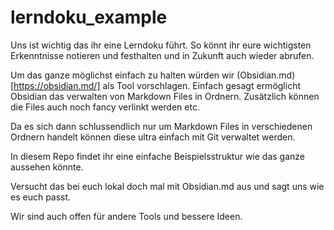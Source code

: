 # lerndoku_example

Uns ist wichtig das ihr eine Lerndoku führt.
So könnt ihr eure wichtigsten Erkenntnisse notieren und festhalten und in Zukunft auch wieder abrufen.

Um das ganze möglichst einfach zu halten würden wir (Obsidian.md)[https://obsidian.md/] als Tool vorschlagen.
Einfach gesagt ermöglicht Obsidian das verwalten von Markdown Files in Ordnern.
Zusätzlich können die Files auch noch fancy verlinkt werden etc.

Da es sich dann schlussendlich nur um Markdown Files in verschiedenen Ordnern handelt können diese ultra einfach mit Git verwaltet werden.

In diesem Repo findet ihr eine einfache Beispielsstruktur wie das ganze aussehen könnte.

Versucht das bei euch lokal doch mal mit Obsidian.md aus und sagt uns wie es euch passt.

Wir sind auch offen für andere Tools und bessere Ideen.